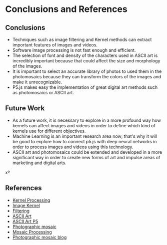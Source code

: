 # Conclusions and References

## Conclusions 

* Techniques such as image filtering and Kernel methods can extract important features of images and videos.
* Software image processing is not fast enough and efficient.
* The selection of font and density of the characters used in ASCII art is incredibly important because that could affect the size and morphology of the images.
* It is important to select an accurate library of photos to used them in the photomosaics because they can transform the colors of the images and make it unrecognizable.
* P5.js makes easy the implementation of great digital art methods such as photomosaics or ASCII art.

## Future Work

* As a future work, it is necessary to explore in a more profound way how kernels can affect images and videos in order to define which kind of kernels use for different objectives.
* Machine Learning is an important research area now; that's why it will be good to explore how to connect p5.js with deep neural networks in order to process images and videos using this technology.
* ASCII art and photomosaics could be extended and developed in a more significant way in order to create new forms of art and impulse areas of marketing and digital arts.

xº
## References
* [Kernel Processing](https://en.wikipedia.org/wiki/Kernel_(image_processing))
* [Image Kernel](https://setosa.io/ev/image-kernels/)
* [Filtering](https://www.codingame.com/playgrounds/2524/basic-image-manipulation/filtering)
* [ASCII Art](https://en.wikipedia.org/wiki/ASCII_art)
* [ASCII Art P5](https://www.mathiasbernhard.ch/ascii-art-with-p5js/)
* [Photographic mosaic](https://en.wikipedia.org/wiki/Photographic_mosaic)
* [Mosaic Processing](https://blog.schenck.online/mosaicing/)
* [Photographic mosaic blog](https://es.qaz.wiki/wiki/Photographic_mosaic)